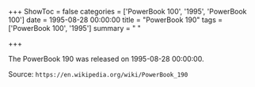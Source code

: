 +++
ShowToc = false
categories = ['PowerBook 100', '1995', 'PowerBook 100']
date = 1995-08-28 00:00:00
title = "PowerBook 190"
tags = ['PowerBook 100', '1995']
summary = " "

+++

The PowerBook 190 was released on 1995-08-28 00:00:00.

Source: `https://en.wikipedia.org/wiki/PowerBook_190`


